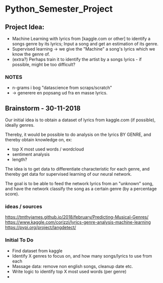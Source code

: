 # Python_Semester_Project

## Project Idea:

- Machine Learning with lyrics from [kaggle.com or other] to identify a songs genre by its lyrics; Input a song and get an estimation of its genre. 
- Supervised learning -> we give the "Machine" a song's lyrics which we know the genre of.
- (extra?) Perhaps train it to identify the artist by a songs lyrics - if possible, might be too difficult?

### NOTES
- n-grams i bog "datascience from scraps/scratch"
- -> generere en popsang ud fra en masse lyrics.


## Brainstorm - 30-11-2018
Our initial idea is to obtain a dataset of lyrics from kaggle.com (if possible), ideally genres. 

Thereby, it would be possible to do analysis on the lyrics BY GENRE, and thereby obtain knowledge on, ex: 

- top X most used words / wordcloud
- sentiment analysis 
- length?

The idea is to get data to differentiate characteristic for each genre, and thereby get data for supervised learning of our neural network.

The goal is to be able to feed the network lyrics from an "unknown" song, and have the network classify the song as a certain genre (by a percentage score).


### ideas / sources
https://tmthyjames.github.io/2018/february/Predicting-Musical-Genres/
https://www.kaggle.com/corizzi/lyrics-genre-analysis-machine-learning
https://pypi.org/project/langdetect/

### Initial To Do
- Find dataset from kaggle
- Identify X genres to focus on, and how many songs/lyrics to use from each
- Massage data: remove non english songs, cleanup date etc.
- Write logic to identify top X most used words (per genre)
- 
